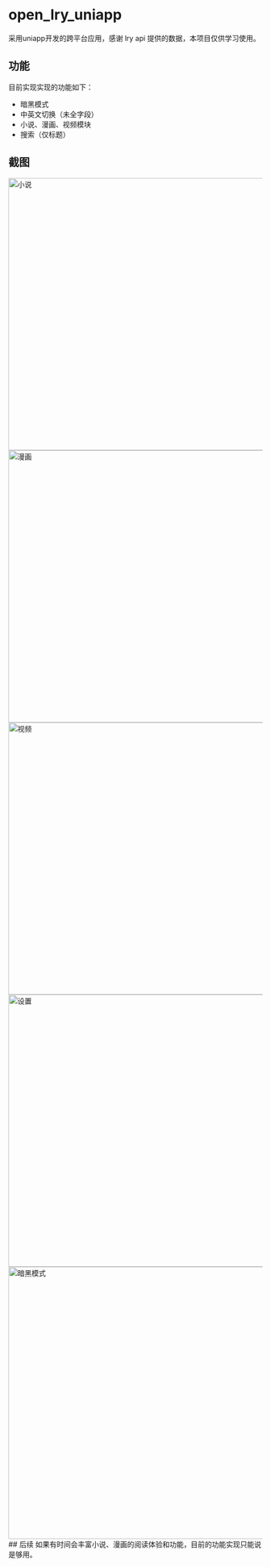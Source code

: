 # open_lry_uniapp
采用uniapp开发的跨平台应用，感谢 lry api 提供的数据，本项目仅供学习使用。
## 功能
目前实现实现的功能如下：
- 暗黑模式
- 中英文切换（未全字段）
- 小说、漫画、视频模块
- 搜索（仅标题）
## 截图
<img src="https://github.com/lloyd42/open_lry_uniapp/blob/main/src/static/fiction.jpg" alt="小说" style="width:540px;"/>
<img src="https://github.com/lloyd42/open_lry_uniapp/blob/main/src/static/comic.jpg" alt="漫画" style="width:540px;"/>
<img src="https://github.com/lloyd42/open_lry_uniapp/blob/main/src/static/video.jpg" alt="视频" style="width:540px;"/>
<img src="https://github.com/lloyd42/open_lry_uniapp/blob/main/src/static/setting.jpg" alt="设置" style="width:540px;"/>
<img src="https://github.com/lloyd42/open_lry_uniapp/blob/main/src/static/dark.jpg" alt="暗黑模式" style="width:540px;"/>
## 后续
如果有时间会丰富小说、漫画的阅读体验和功能，目前的功能实现只能说是够用。
